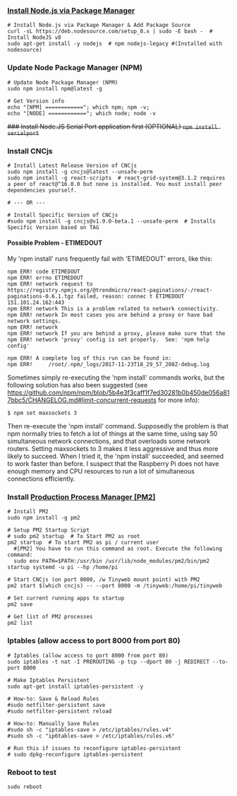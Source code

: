 ### [Install Node.js via Package Manager](https://nodejs.org/en/download/package-manager/#debian-and-ubuntu-based-linux-distributions)
```
# Install Node.js via Package Manager & Add Package Source
curl -sL https://deb.nodesource.com/setup_8.x | sudo -E bash -  # Install NodeJS v8
sudo apt-get install -y nodejs  # npm nodejs-legacy #(Installed with nodesource)
```

### Update Node Package Manager (NPM)
```
# Update Node Package Manager (NPM)
sudo npm install npm@latest -g

# Get Version info
echo "[NPM] ============"; which npm; npm -v;
echo "[NODE] ============"; which node; node -v
```

~~### Install Node.JS Serial Port application first (OPTIONAL)
```npm install serialport```~~

### Install CNCjs
```
# Install Latest Release Version of CNCjs
sudo npm install -g cncjs@latest --unsafe-perm
sudo npm install -g react-scripts  # react-grid-system@3.1.2 requires a peer of react@^16.0.0 but none is installed. You must install peer dependencies yourself.

# --- OR ---

# Install Specific Version of CNCjs
#sudo npm install -g cncjs@v1.9.0-beta.1 --unsafe-perm  # Installs Specific Version based on TAG
```
#### Possible Problem - ETIMEDOUT
My 'npm install' runs frequently fail with 'ETIMEDOUT' errors, like this:

```
npm ERR! code ETIMEDOUT
npm ERR! errno ETIMEDOUT
npm ERR! network request to https://registry.npmjs.org/@trendmicro/react-paginations/-/react-paginations-0.6.1.tgz failed, reason: connec t ETIMEDOUT 151.101.24.162:443
npm ERR! network This is a problem related to network connectivity.
npm ERR! network In most cases you are behind a proxy or have bad network settings.
npm ERR! network
npm ERR! network If you are behind a proxy, please make sure that the
npm ERR! network 'proxy' config is set properly.  See: 'npm help config'

npm ERR! A complete log of this run can be found in:
npm ERR!     /root/.npm/_logs/2017-11-23T18_29_57_208Z-debug.log
```
Sometimes simply re-executing the 'npm install' commands works, but the following solution has also been suggested (see https://github.com/npm/npm/blob/5b4e3f3caff1f7ed30281b0b450de056a817bbc5/CHANGELOG.md#limit-concurrent-requests for more info):
```
$ npm set maxsockets 3
```
Then re-execute the 'npm install' command.  Supposedly the problem is that npm normally tries to fetch a lot of things at the same time, using say 50 simultaneous network connections, and that overloads some network routers.  Setting maxsockets to 3 makes it less aggressive and thus more likely to succeed.  When I tried it, the 'npm install' succeeded, and seemed to work faster than before.  I suspect that the Raspberry Pi does not have enough memory and CPU resources to run a lot of simultaneous connections efficiently.

### Install [Production Process Manager [PM2]](http://pm2.io)
```
# Install PM2
sudo npm install -g pm2

# Setup PM2 Startup Script
# sudo pm2 startup  # To Start PM2 as root
pm2 startup  # To start PM2 as pi / current user
  #[PM2] You have to run this command as root. Execute the following command:
  sudo env PATH=$PATH:/usr/bin /usr/lib/node_modules/pm2/bin/pm2 startup systemd -u pi --hp /home/pi

# Start CNCjs (on port 8000, /w Tinyweb mount point) with PM2
pm2 start $(which cncjs) -- --port 8000 -m /tinyweb:/home/pi/tinyweb

# Set current running apps to startup
pm2 save

# Get list of PM2 processes
pm2 list
```

### Iptables (allow access to port 8000 from port 80)
```
# Iptables (allow access to port 8000 from port 80)
sudo iptables -t nat -I PREROUTING -p tcp --dport 80 -j REDIRECT --to-port 8000

# Make Iptables Persistent
sudo apt-get install iptables-persistent -y

# How-to: Save & Reload Rules
#sudo netfilter-persistent save
#sudo netfilter-persistent reload

# How-to: Manually Save Rules
#sudo sh -c "iptables-save > /etc/iptables/rules.v4"
#sudo sh -c "ip6tables-save > /etc/iptables/rules.v6"

# Run this if issues to reconfigure iptables-persistent
# sudo dpkg-reconfigure iptables-persistent
```

### Reboot to test
```sudo reboot```